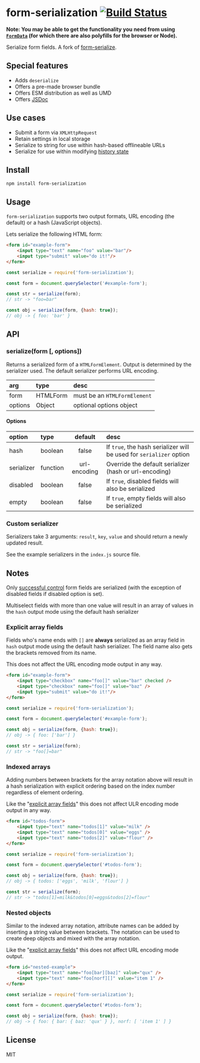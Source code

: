 # form-serialization [![Build Status](https://travis-ci.org/brettz9/form-serialization.png?branch=master)](https://travis-ci.org/brettz9/form-serialization)

**Note: You may be able to get the functionality you need from using
[`FormData`](https://developer.mozilla.org/en-US/docs/Web/API/FormData)
(for which there are also polyfills for the browser or Node).**

Serialize form fields. A fork of
[form-serialize](https://github.com/defunctzombie/form-serialize).

## Special features

- Adds `deserialize`
- Offers a pre-made browser bundle
- Offers ESM distribution as well as UMD
- Offers [JSDoc](https://unpkg.com/form-serialization/docs/jsdoc/module-FormSerialization.html)

## Use cases

- Submit a form via `XMLHttpRequest`
- Retain settings in local storage
- Serialize to string for use within hash-based offlineable URLs
- Serialize for use within modifying [history state](https://developer.mozilla.org/en-US/docs/Web/API/History_API#Adding_and_modifying_history_entries)

## Install

```shell
npm install form-serialization
```

## Usage

`form-serialization` supports two output formats, URL encoding
(the default) or a hash (JavaScript objects).

Lets serialize the following HTML form:
```html
<form id="example-form">
	<input type="text" name="foo" value="bar"/>
	<input type="submit" value="do it!"/>
</form>
```

```js
const serialize = require('form-serialization');

const form = document.querySelector('#example-form');

const str = serialize(form);
// str -> "foo=bar"

const obj = serialize(form, {hash: true});
// obj -> { foo: 'bar' }
```

## API

### serialize(form \[, options])

Returns a serialized form of a `HTMLFormElement`. Output is determined by
the serializer used. The default serializer performs URL encoding.

arg | type | desc
:--- | :--- | :---
form | HTMLForm | must be an `HTMLFormElement`
options | Object | optional options object

#### Options

option | type | default | desc
:--- | :--- | :---: | :---
hash | boolean | false | If `true`, the hash serializer will be used for `serializer` option
serializer | function | url-encoding | Override the default serializer (hash or url-encoding)
disabled | boolean | false | If `true`, disabled fields will also be serialized
empty | boolean | false | If `true`, empty fields will also be serialized

### Custom serializer

Serializers take 3 arguments: `result`, `key`, `value` and should return a newly updated result.

See the example serializers in the `index.js` source file.

## Notes

Only [successful control](https://www.w3.org/TR/html401/interact/forms.html#h-17.13.2)
form fields are serialized (with the exception of disabled fields if disabled option
is set).

Multiselect fields with more than one value will result in an array of values
in the `hash` output mode using the default hash serializer

### Explicit array fields

Fields who's name ends with `[]` are **always** serialized as an array
field in `hash` output mode using the default hash serializer.
The field name also gets the brackets removed from its name.

This does not affect the URL encoding mode output in any way.

```html
<form id="example-form">
	<input type="checkbox" name="foo[]" value="bar" checked />
	<input type="checkbox" name="foo[]" value="baz" />
	<input type="submit" value="do it!"/>
</form>
```

```js
const serialize = require('form-serialization');

const form = document.querySelector('#example-form');

const obj = serialize(form, {hash: true});
// obj -> { foo: ['bar'] }

const str = serialize(form);
// str -> "foo[]=bar"

```

### Indexed arrays

Adding numbers between brackets for the array notation above will result
in a hash serialization with explicit ordering based on the index number
regardless of element ordering.

Like the "[explicit array fields](explicit-array-fields)" this does not
affect ULR encoding mode output in any way.

```html
<form id="todos-form">
	<input type="text" name="todos[1]" value="milk" />
	<input type="text" name="todos[0]" value="eggs" />
	<input type="text" name="todos[2]" value="flour" />
</form>
```

```js
const serialize = require('form-serialization');

const form = document.querySelector('#todos-form');

const obj = serialize(form, {hash: true});
// obj -> { todos: ['eggs', 'milk', 'flour'] }

const str = serialize(form);
// str -> "todos[1]=milk&todos[0]=eggs&todos[2]=flour"
```

### Nested objects

Similar to the indexed array notation, attribute names can be added by
inserting a string value between brackets. The notation can be used to
create deep objects and mixed with the array notation.

Like the "[explicit array fields](explicit-array-fields)" this does not
affect URL encoding mode output.

```html
<form id="nested-example">
	<input type="text" name="foo[bar][baz]" value="qux" />
	<input type="text" name="foo[norf][]" value="item 1" />
</form>
```

```js
const serialize = require('form-serialization');

const form = document.querySelector('#todos-form');

const obj = serialize(form, {hash: true});
// obj -> { foo: { bar: { baz: 'qux' } }, norf: [ 'item 1' ] }

```

## License

MIT
